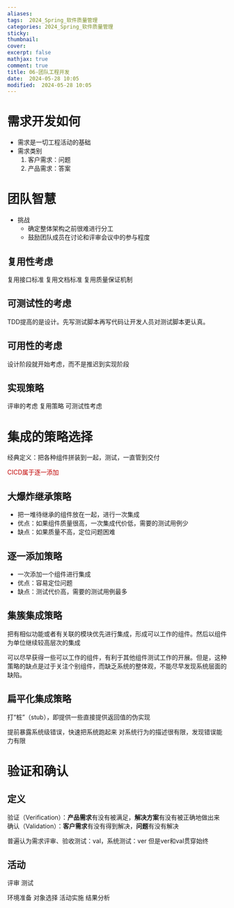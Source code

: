 ```yaml
---
aliases: 
tags:  2024_Spring_软件质量管理
categories: 2024_Spring_软件质量管理
sticky:
thumbnail:
cover: 
excerpt: false
mathjax: true
comment: true
title: 06-团队工程开发
date:  2024-05-28 10:05
modified:  2024-05-28 10:05
---
```

# 需求开发如何

- 需求是一切工程活动的基础
- 需求类别
	1. 客户需求：问题
	2. 产品需求：答案

# 团队智慧

- 挑战
	- 确定整体架构之前很难进行分工
	- 鼓励团队成员在讨论和评审会议中的参与程度

## 复用性考虑

复用接口标准
复用文档标准
复用质量保证机制

## 可测试性的考虑

TDD提高的是设计。先写测试脚本再写代码让开发人员对测试脚本更认真。



## 可用性的考虑

设计阶段就开始考虑，而不是推迟到实现阶段

## 实现策略

评审的考虑
复用策略
可测试性考虑




# 集成的策略选择

经典定义：把各种组件拼装到一起，测试，一直管到交付

<font color="#c00000">CICD属于逐一添加</font>

## 大爆炸继承策略
- 把一堆待继承的组件放在一起，进行一次集成
- 优点：如果组件质量很高，一次集成代价低，需要的测试用例少
- 缺点：如果质量不高，定位问题困难


## 逐一添加策略

- 一次添加一个组件进行集成
- 优点：容易定位问题
- 缺点：测试代价高，需要的测试用例最多

## 集簇集成策略
把有相似功能或者有关联的模块优先进行集成，形成可以工作的组件。然后以组件为单位继续较高层次的集成


可以尽早获得一些可以工作的组件，有利于其他组件测试工作的开展。但是，这种策略的缺点是过于关注个别组件，而缺乏系统的整体观，不能尽早发现系统层面的缺陷。
## 扁平化集成策略

打“桩”（stub），即提供一些直接提供返回值的伪实现

提前暴露系统级错误，快速把系统跑起来
对系统行为的描述很有限，发现错误能力有限


# 验证和确认

## 定义

验证（Verification）：**产品需求**有没有被满足，**解决方案**有没有被正确地做出来
确认（Validation）：**客户需求**有没有得到解决，**问题**有没有解决


普遍认为需求评审、验收测试：val，系统测试：ver
但是ver和val贯穿始终


## 活动

评审
测试


环境准备
对象选择
活动实施
结果分析
